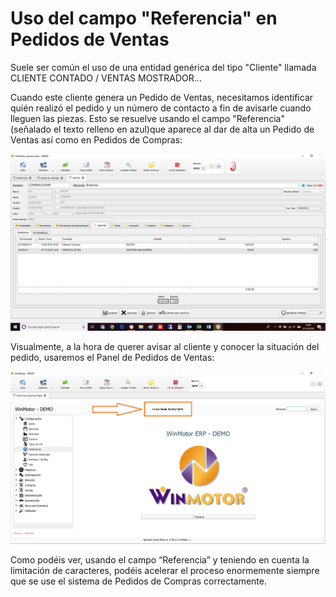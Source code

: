 # Uso del campo "Referencia" en Pedidos de Ventas

Suele ser común el uso de una entidad genérica del tipo "Cliente" llamada CLIENTE CONTADO / VENTAS MOSTRADOR... 

Cuando este cliente genera un Pedido de Ventas, necesitamos identificar quién realizó el pedido y un número de contacto a fin de avisarle cuando lleguen las piezas. Esto se resuelve usando el campo "Referencia" \(señalado el texto relleno en azul\)que aparece al dar de alta un Pedido de Ventas así como en Pedidos de Compras:

![](../../.gitbook/assets/image%20%28150%29.png)

Visualmente, a la hora de querer avisar al cliente y conocer la situación del pedido, usaremos el Panel de Pedidos de Ventas:

![](../../.gitbook/assets/image%20%28453%29.png)

Como podéis ver, usando el campo “Referencia” y teniendo en cuenta la limitación de caracteres, podéis acelerar el proceso enormemente siempre que se use el sistema de Pedidos de Compras correctamente.

